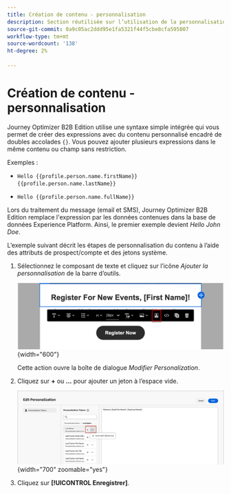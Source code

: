 ```yaml
---
title: Création de contenu - personnalisation
description: Section réutilisée sur l’utilisation de la personnalisation pour la création de contenu
source-git-commit: 0a9c05ac2ddd95e1fa5321f44f5cbe8cfa595007
workflow-type: tm+mt
source-wordcount: '138'
ht-degree: 2%

---
```


# Création de contenu - personnalisation

Journey Optimizer B2B Edition utilise une syntaxe simple intégrée qui vous permet de créer des expressions avec du contenu personnalisé encadré de doubles accolades `{}`. Vous pouvez ajouter plusieurs expressions dans le même contenu ou champ sans restriction.

Exemples :

* `Hello {{profile.person.name.firstName}} {{profile.person.name.lastName}}`

* `Hello {{profile.person.name.fullName}}`

Lors du traitement du message (email et SMS), Journey Optimizer B2B Edition remplace l&#39;expression par les données contenues dans la base de données Experience Platform. Ainsi, le premier exemple devient _Hello John Doe_.

L’exemple suivant décrit les étapes de personnalisation du contenu à l’aide des attributs de prospect/compte et des jetons système.

1. Sélectionnez le composant de texte et cliquez sur l’icône _Ajouter la personnalisation_ de la barre d’outils.

   ![Cliquez sur l’icône Personnaliser](../assets/content-design-shared/visual-designer-personalize-icon.png){width="600"}

   Cette action ouvre la boîte de dialogue _Modifier Personalization_.

1. Cliquez sur **+** ou **...** pour ajouter un jeton à l’espace vide.

   ![Créer du texte personnalisé à l’aide de jetons](../assets/content-design-shared/visual-designer-personalize-dialog.png){width="700" zoomable="yes"}

1. Cliquez sur **[!UICONTROL Enregistrer]**.
